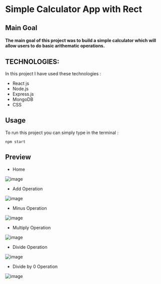 # Simple Calculator App with Rect

## Main Goal

#### The main goal of this project was to build a simple calculator which will allow users to do basic arithematic operations.
## TECHNOLOGIES: 

In this project I have used these technologies : 
+ React js
+ Node.js
+ Express.js
+ MongoDB
+ CSS

## Usage 

To run this project you can simply type in the terminal : 

```
npm start
```

## Preview

+ Home

![image](https://github.com/NavyaSinha1106/mern-calculator-app/assets/105153638/ff901848-0ed4-4727-82b1-6e8cc98dfde1)

+ Add Operation

![image](https://github.com/NavyaSinha1106/mern-calculator-app/assets/105153638/e51c37f6-9e04-4cb6-8f4d-7fbfad806ed5)

+ Minus Operation

![image](https://github.com/NavyaSinha1106/mern-calculator-app/assets/105153638/f321cffe-f1e3-4af6-9220-7c31dad04172)

+ Multiply Operation

![image](https://github.com/NavyaSinha1106/mern-calculator-app/assets/105153638/d5264123-2cf4-420c-bd8b-7f9b06a4f86e)

+ Divide Operation

![image](https://github.com/NavyaSinha1106/mern-calculator-app/assets/105153638/77d0f1a3-48a6-4b04-817f-3f1c5e2a6894)

+ Divide by 0 Operation

![image](https://github.com/NavyaSinha1106/mern-calculator-app/assets/105153638/fe84220f-1c44-4bc5-9be7-6dd39e894a8d)
